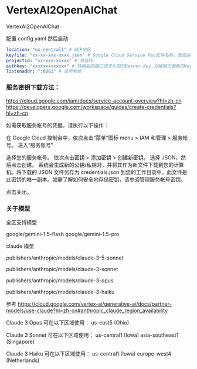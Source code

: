 # VertexAI2OpenAIChat
VertexAI2OpenAIChat


配置 config.yaml 然后启动

```yaml
location: "us-central1" # GCP地区
keyfile: "xx-xx-xxx-xxxx.json" # Google Cloud Service Key文件名称，放在运行目录下
projectid: "xx-xxx-xxxxx" # 项目ID
authkey: "xxxxxxxxxxxxx" # 转换后的接口请求头部的Bearer Key,对接聊天面板的Key
listenaddr: ":8881" # 监听地址


```

### 服务密钥下载方法：

https://cloud.google.com/iam/docs/service-account-overview?hl=zh-cn
https://developers.google.com/workspace/guides/create-credentials?hl=zh-cn

如需获取服务帐号的凭据，请执行以下操作：

在 Google Cloud 控制台中，依次点击“菜单”图标 menu > IAM 和管理 > 服务帐号。
进入“服务账号”

选择您的服务帐号。
依次点击密钥 > 添加密钥 > 创建新密钥。
选择 JSON，然后点击创建。
系统会生成新的公钥/私钥对，并将其作为新文件下载到您的计算机。将下载的 JSON 文件另存为 credentials.json 到您的工作目录中。此文件是此密钥的唯一副本。如需了解如何安全地存储密钥，请参阅管理服务帐号密钥。

点击关闭。

### 关于模型

全区支持模型

google/gemini-1.5-flash
google/gemini-1.5-pro


claude 模型

publishers/anthropic/models/claude-3-5-sonnet

publishers/anthropic/models/claude-3-sonnet

publishers/anthropic/models/claude-3-opus

publishers/anthropic/models/claude-3-haiku



参考 https://cloud.google.com/vertex-ai/generative-ai/docs/partner-models/use-claude?hl=zh-cn#anthropic_claude_region_availability

Claude 3 Opus 可在以下区域使用：
us-east5 (Ohio)

Claude 3 Sonnet 可在以下区域使用：
us-central1 (Iowa)
asia-southeast1 (Singapore)

Claude 3 Haiku 可在以下区域使用：
us-central1 (Iowa)
europe-west4 (Netherlands)



